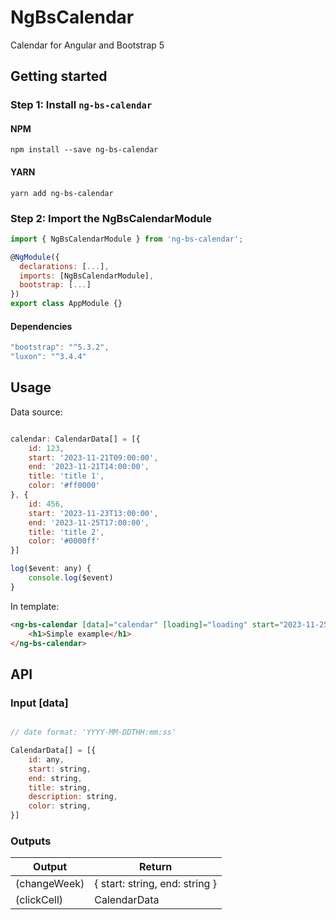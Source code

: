 # NgBsCalendar
Calendar for Angular and Bootstrap 5

## Getting started
### Step 1: Install `ng-bs-calendar`

#### NPM
```shell
npm install --save ng-bs-calendar
```
#### YARN
```shell
yarn add ng-bs-calendar
```
### Step 2: Import the NgBsCalendarModule
```js
import { NgBsCalendarModule } from 'ng-bs-calendar';

@NgModule({
  declarations: [...],
  imports: [NgBsCalendarModule],
  bootstrap: [...]
})
export class AppModule {}
```

#### Dependencies

```js
"bootstrap": "^5.3.2",
"luxon": "^3.4.4"
```

## Usage

Data source:
```js

calendar: CalendarData[] = [{
    id: 123,
    start: '2023-11-21T09:00:00',
    end: '2023-11-21T14:00:00',
    title: 'title 1',
    color: '#ff0000'
}, {
    id: 456,
    start: '2023-11-23T13:00:00',
    end: '2023-11-25T17:00:00',
    title: 'title 2',
    color: '#0000ff'
}]

log($event: any) {
    console.log($event)
}
```

In template:
```html
<ng-bs-calendar [data]="calendar" [loading]="loading" start="2023-11-25" [showButtons]="true" (changeWeek)="log($event)" (clickCell)="log($event)">
    <h1>Simple example</h1>
</ng-bs-calendar>
```


## API
### Input [data]
```js

// date format: 'YYYY-MM-DDTHH:mm:ss'

CalendarData[] = [{
    id: any,
    start: string,
    end: string,
    title: string,
    description: string,
    color: string,
}]
```

### Outputs

| Output        | Return |
| ------------- | ------ |
| (changeWeek)  | { start: string, end: string } |
| (clickCell)   | CalendarData |